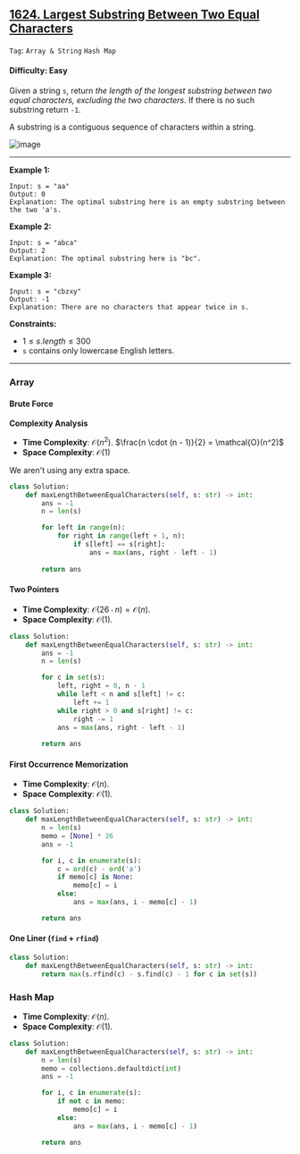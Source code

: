 ## [1624. Largest Substring Between Two Equal Characters](https://leetcode.com/problems/largest-substring-between-two-equal-characters)

```Tag```: ```Array & String``` ```Hash Map```

#### Difficulty: Easy

Given a string ```s```, return _the length of the longest substring between two equal characters, excluding the two characters_. If there is no such substring return ```-1```.

A substring is a contiguous sequence of characters within a string.

![image](https://github.com/quananhle/Python/assets/35042430/b53a7002-460d-4fc6-9f51-5cdef17383bf)

---

__Example 1:__
```
Input: s = "aa"
Output: 0
Explanation: The optimal substring here is an empty substring between the two 'a's.
```

__Example 2:__
```
Input: s = "abca"
Output: 2
Explanation: The optimal substring here is "bc".
```

__Example 3:__
```
Input: s = "cbzxy"
Output: -1
Explanation: There are no characters that appear twice in s.
```

__Constraints:__

- $1 \le s.length \le 300$
- ```s``` contains only lowercase English letters.

---

### Array

#### Brute Force

__Complexity Analysis__

- __Time Complexity__: $\mathcal{O}(n^2)$. $\frac{n \cdot (n - 1)}{2} = \mathcal{O}(n^2)$
- __Space Complexity__: $\mathcal{O}(1)$

We aren't using any extra space.

```Python
class Solution:
    def maxLengthBetweenEqualCharacters(self, s: str) -> int:
        ans = -1
        n = len(s)

        for left in range(n):
            for right in range(left + 1, n):
                if s[left] == s[right]:
                    ans = max(ans, right - left - 1)
        
        return ans
```

#### Two Pointers

- __Time Complexity__: $\mathcal{O}(26 \cdot n) = \mathcal{O}(n)$.
- __Space Complexity__: $\mathcal{O}(1)$.

```Python
class Solution:
    def maxLengthBetweenEqualCharacters(self, s: str) -> int:
        ans = -1
        n = len(s)

        for c in set(s):
            left, right = 0, n - 1
            while left < n and s[left] != c:
                left += 1
            while right > 0 and s[right] != c:
                right -= 1
            ans = max(ans, right - left - 1)
    
        return ans
```

#### First Occurrence Memorization

- __Time Complexity__: $\mathcal{O}(n)$.
- __Space Complexity__: $\mathcal{O}(1)$.

```Python
class Solution:
    def maxLengthBetweenEqualCharacters(self, s: str) -> int:
        n = len(s)
        memo = [None] * 26
        ans = -1

        for i, c in enumerate(s):
            c = ord(c) - ord('a')
            if memo[c] is None:
                memo[c] = i
            else:
                ans = max(ans, i - memo[c] - 1)

        return ans
```

#### One Liner (```find``` + ```rfind```)

```Python
class Solution:
    def maxLengthBetweenEqualCharacters(self, s: str) -> int:
        return max(s.rfind(c) - s.find(c) - 1 for c in set(s))
```

### Hash Map

- __Time Complexity__: $\mathcal{O}(n)$.
- __Space Complexity__: $\mathcal{O}(1)$.

```Python
class Solution:
    def maxLengthBetweenEqualCharacters(self, s: str) -> int:
        n = len(s)
        memo = collections.defaultdict(int)
        ans = -1

        for i, c in enumerate(s):
            if not c in memo:
                memo[c] = i
            else:
                ans = max(ans, i - memo[c] - 1)

        return ans
```

